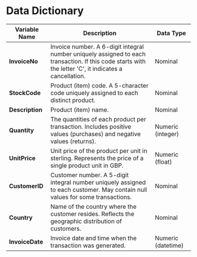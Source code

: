 # Data Dictionary

| **Variable Name** | **Description**                                                                                                           | **Data Type**       |
|--------------------|---------------------------------------------------------------------------------------------------------------------------|---------------------|
| **InvoiceNo**      | Invoice number. A 6-digit integral number uniquely assigned to each transaction. If this code starts with the letter 'C', it indicates a cancellation. | Nominal             |
| **StockCode**      | Product (item) code. A 5-character code uniquely assigned to each distinct product.                                       | Nominal             |
| **Description**    | Product (item) name.                                                                                                     | Nominal             |
| **Quantity**       | The quantities of each product per transaction. Includes positive values (purchases) and negative values (returns).       | Numeric (integer)   |
| **UnitPrice**      | Unit price of the product per unit in sterling. Represents the price of a single product unit in GBP.                     | Numeric (float)     |
| **CustomerID**     | Customer number. A 5-digit integral number uniquely assigned to each customer. May contain null values for some transactions. | Nominal             |
| **Country**        | Name of the country where the customer resides. Reflects the geographic distribution of customers.                        | Nominal             |
| **InvoiceDate**    | Invoice date and time when the transaction was generated.                                                                | Numeric (datetime)  |

